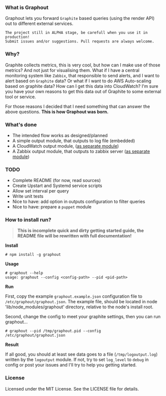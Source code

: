 ### What is Graphout

Graphout lets you forward `Graphite` based queries (using the render API) out to different external services.

```
The project still in ALPHA stage, be carefull when you use it in production!
Submit issues and/or suggestions. Pull requests are always welcome.
```

### Why?

Graphite collects metrics, this is very cool, but how can I make use of those metrics? And not just
for visualising them. What if I have a central monitoring system like `Zabbix`, that responsible to
send alerts, and I want to alert based on `Graphite` data? Or what if I want to do AWS Auto-scaling
based on graphite data? How can I get this data into CloudWatch? I'm sure you have your own reasons
to get this data out of Graphite to some external tool or service.

For those reasons I decided that I need something that can answer the above questions.
**This is how Graphout was born.**

### What's done

- The intended flow works as designed/planned
- A simple output module, that outputs to log file (embedded)
- A CloudWatch output module, ([as separate module](https://github.com/shamil/graphout-output-cloudwatch))
- A Zabbix output module, that outputs to zabbix server ([as separate module](https://github.com/shamil/graphout-output-zabbix))

### TODO

- Complete README (for now, read sources)
- Create Upstart and Systemd service scripts
- Allow set interval per query
- Write unit tests
- Nice to have: add option in outputs configuration to filter queries
- Nice to have: prepare a `puppet` module

### How to install run?

> **This is incomplete quick and dirty getting started guide, the README file will be rewritten with full documentation!**

**Install**

    # npm install -g graphout

**Usage**

    # graphout --help
    usage: graphout --config <config-path> --pid <pid-path>

**Run**

First, copy the example `graphout.example.json` configuration file to `/etc/graphout/graphout.json`.
The example file, should be located in node 'lib/node_modules/graphout' directory, relative to the 
node's install root.

Second, change the config to meet your graphite settings, then you can run graphout...

    # graphout --pid /tmp/graphout.pid --config /etc/graphout/graphout.json


**Result**

If all good, you should at least see data goes to a file (`/tmp/logoutput.log`) written
by the `logoutput` module. If not, try to set `log_level` to `debug` in config or post your issues
and I'll try to help you getting started.

### License

Licensed under the MIT License. See the LICENSE file for details.
